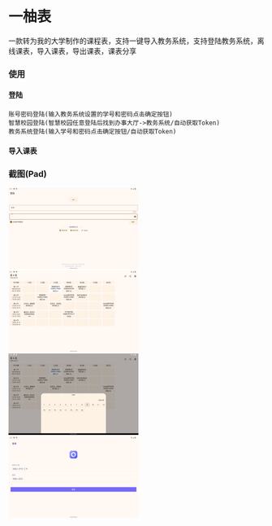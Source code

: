 # 一柚表
一款转为我的大学制作的课程表，支持一键导入教务系统，支持登陆教务系统，离线课表，导入课表，导出课表，课表分享<br>

### 使用
#### 登陆
    账号密码登陆(输入教务系统设置的学号和密码点击确定按钮)
    智慧校园登陆(智慧校园任意登陆后找到办事大厅->教务系统/自动获取Token)
    教务系统登陆(输入学号和密码点击确定按钮/自动获取Token)
#### 导入课表
   

### 截图(Pad)
<img alt="img.png" src="image/img2.png" width="256" height="160" />
<img alt="img.png" src="image/img.png" width="256" height="160"/>
<img alt="img.png" src="image/img3.png" width="256" height="160"/>
<img alt="img.png" src="image/img4.png" width="256" height="160"/>
